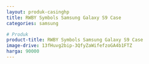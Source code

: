 ```yaml
---
layout: produk-casinghp
title: RWBY Symbols Samsung Galaxy S9 Case
categories: samsung

# Produk
product-title: RWBY Symbols Samsung Galaxy S9 Case
image-drive: 13fHuvg2bip-3QfyZaWifefzoGA4b1FTZ
harga: 90000
---
```

